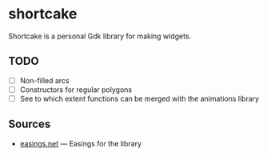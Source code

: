 # shortcake

Shortcake is a personal Gdk library for making widgets.

## TODO

- [ ] Non-filled arcs
- [ ] Constructors for regular polygons
- [ ] See to which extent functions can be merged with the animations library

## Sources

- [easings.net](https://easings.net/) — Easings for the library
